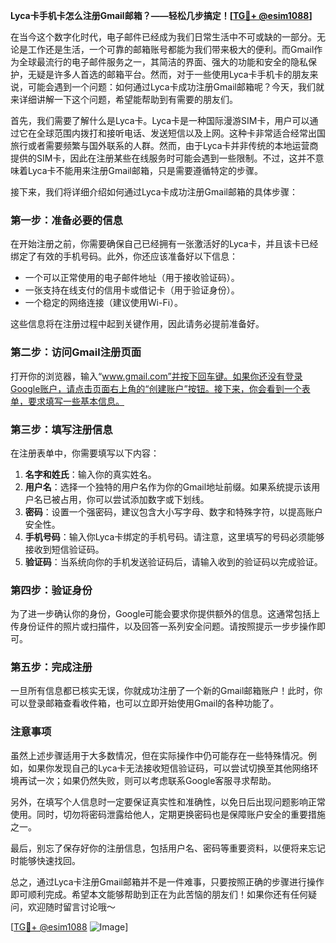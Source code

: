 **Lyca卡手机卡怎么注册Gmail邮箱？——轻松几步搞定！[[TG💪+ @esim1088](https://t.me/s/esim1088)]**

在当今这个数字化时代，电子邮件已经成为我们日常生活中不可或缺的一部分。无论是工作还是生活，一个可靠的邮箱账号都能为我们带来极大的便利。而Gmail作为全球最流行的电子邮件服务之一，其简洁的界面、强大的功能和安全的隐私保护，无疑是许多人首选的邮箱平台。然而，对于一些使用Lyca卡手机卡的朋友来说，可能会遇到一个问题：如何通过Lyca卡成功注册Gmail邮箱呢？今天，我们就来详细讲解一下这个问题，希望能帮助到有需要的朋友们。

首先，我们需要了解什么是Lyca卡。Lyca卡是一种国际漫游SIM卡，用户可以通过它在全球范围内拨打和接听电话、发送短信以及上网。这种卡非常适合经常出国旅行或者需要频繁与国外联系的人群。然而，由于Lyca卡并非传统的本地运营商提供的SIM卡，因此在注册某些在线服务时可能会遇到一些限制。不过，这并不意味着Lyca卡不能用来注册Gmail邮箱，只是需要遵循特定的步骤。

接下来，我们将详细介绍如何通过Lyca卡成功注册Gmail邮箱的具体步骤：

### 第一步：准备必要的信息

在开始注册之前，你需要确保自己已经拥有一张激活好的Lyca卡，并且该卡已经绑定了有效的手机号码。此外，你还应该准备好以下信息：

- 一个可以正常使用的电子邮件地址（用于接收验证码）。
- 一张支持在线支付的信用卡或借记卡（用于验证身份）。
- 一个稳定的网络连接（建议使用Wi-Fi）。

这些信息将在注册过程中起到关键作用，因此请务必提前准备好。

### 第二步：访问Gmail注册页面

打开你的浏览器，输入“www.gmail.com”并按下回车键。如果你还没有登录Google账户，请点击页面右上角的“创建账户”按钮。接下来，你会看到一个表单，要求填写一些基本信息。

### 第三步：填写注册信息

在注册表单中，你需要填写以下内容：

1. **名字和姓氏**：输入你的真实姓名。
2. **用户名**：选择一个独特的用户名作为你的Gmail地址前缀。如果系统提示该用户名已被占用，你可以尝试添加数字或下划线。
3. **密码**：设置一个强密码，建议包含大小写字母、数字和特殊字符，以提高账户安全性。
4. **手机号码**：输入你Lyca卡绑定的手机号码。请注意，这里填写的号码必须能够接收到短信验证码。
5. **验证码**：当系统向你的手机发送验证码后，请输入收到的验证码以完成验证。

### 第四步：验证身份

为了进一步确认你的身份，Google可能会要求你提供额外的信息。这通常包括上传身份证件的照片或扫描件，以及回答一系列安全问题。请按照提示一步步操作即可。

### 第五步：完成注册

一旦所有信息都已核实无误，你就成功注册了一个新的Gmail邮箱账户！此时，你可以登录邮箱查看收件箱，也可以立即开始使用Gmail的各种功能了。

### 注意事项

虽然上述步骤适用于大多数情况，但在实际操作中仍可能存在一些特殊情况。例如，如果你发现自己的Lyca卡无法接收短信验证码，可以尝试切换至其他网络环境再试一次；如果仍然失败，则可以考虑联系Google客服寻求帮助。

另外，在填写个人信息时一定要保证真实性和准确性，以免日后出现问题影响正常使用。同时，切勿将密码泄露给他人，定期更换密码也是保障账户安全的重要措施之一。

最后，别忘了保存好你的注册信息，包括用户名、密码等重要资料，以便将来忘记时能够快速找回。

总之，通过Lyca卡注册Gmail邮箱并不是一件难事，只要按照正确的步骤进行操作即可顺利完成。希望本文能够帮助到正在为此苦恼的朋友们！如果你还有任何疑问，欢迎随时留言讨论哦～

[[TG💪+ @esim1088](https://t.me/s/esim1088) ![Image](https://i.postimg.cc/4NQfJmqS/Snipaste-2025-05-13-00-14-12.png)]